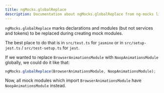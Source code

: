 ```yaml
---
title: ngMocks.globalReplace
description: Documentation about ngMocks.globalReplace from ng-mocks library
---
```


`ngMocks.globalReplace` marks declarations and modules (but not services and tokens) to be replaced during creating mock modules.

The best place to do that is in `src/test.ts` for `jasmine` or in `src/setup-jest.ts` / `src/test-setup.ts` for `jest`.

If we wanted to replace `BrowserAnimationsModule` with `NoopAnimationsModule` globally,
we could do it like that:

```ts title="src/test.ts"
ngMocks.globalReplace(BrowserAnimationsModule, NoopAnimationsModule);
```

Now, all mock modules which import `BrowserAnimationsModule` have `NoopAnimationsModule` instead.

